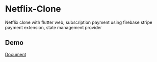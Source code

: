 # Netflix-Clone

Netflix clone with flutter web, subscription payment using firebase stripe payment extension, state management provider

## Demo

[Document](https://www.youtube.com/watch?v=4Q6YL69b0B0)




